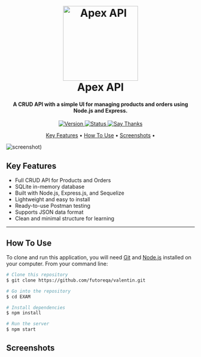 <h1 align="center">
  <br>
  <a href="#"><img src="https://dcassetcdn.com/design_img/74969/85609/85609_1313227_74969_image.png" alt="Apex API" width="200"></a>
  <br>
  Apex API
  <br>
</h1>

<h4 align="center">A CRUD API with a simple UI for managing products and orders using Node.js and Express.</h4>

<p align="center">
  <a href="https://badge.fury.io/js/apex-api">
    <img src="https://img.shields.io/badge/version-1.0.0-blue.svg" alt="Version">
  </a>
  <a href="#">
    <img src="https://img.shields.io/badge/status-active-brightgreen.svg" alt="Status">
  </a>
  <a href="https://saythanks.io/to/your-email@example.com">
    <img src="https://img.shields.io/badge/SayThanks.io-%E2%98%BC-1EAEDB.svg" alt="Say Thanks">
  </a>
</p>

<p align="center">
  <a href="#key-features">Key Features</a> •
  <a href="#how-to-use">How To Use</a> •
  <a href="#Screenshots">Screenshots</a> •
</p>

![screenshot]([https://sdmntprukwest.oaiusercontent.com/files/00000000-62a8-6243-8ff8-d36318208838/raw?se=2025-06-22T09%3A49%3A25Z&sp=r&sv=2024-08-04&sr=b&scid=55688e79-ca62-59fc-8738-ede7c43cd25a&skoid=b32d65cd-c8f1-46fb-90df-c208671889d4&sktid=a48cca56-e6da-484e-a814-9c849652bcb3&skt=2025-06-22T07%3A48%3A32Z&ske=2025-06-23T07%3A48%3A32Z&sks=b&skv=2024-08-04&sig=ul2u9xH93GriF2Tw/wm6E13pq9azIR3eaypTh2N9VG4%3D))

## Key Features

* Full CRUD API for Products and Orders
* SQLite in-memory database
* Built with Node.js, Express.js, and Sequelize
* Lightweight and easy to install
* Ready-to-use Postman testing
* Supports JSON data format
* Clean and minimal structure for learning

---

## How To Use

To clone and run this application, you will need [Git](https://git-scm.com) and [Node.js](https://nodejs.org/en/download/) installed on your computer. From your command line:

```bash
# Clone this repository
$ git clone https://github.com/futoreqa/valentin.git

# Go into the repository
$ cd EXAM

# Install dependencies
$ npm install

# Run the server
$ npm start

```

## Screenshots
